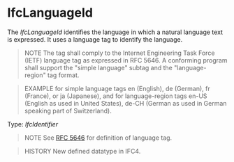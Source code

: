 # IfcLanguageId

The _IfcLanguageId_ identifies the language in which a natural language text is expressed. It uses a language tag to identify the language.<!-- end of definition -->

> NOTE  The tag shall comply to the Internet Engineering Task Force (IETF) language tag as expressed in RFC 5646. A conforming program shall support the "simple language" subtag and the "language-region" tag format.

> EXAMPLE  for simple language tags en (English), de (German), fr (France), or ja (Japanese), and for language-region tags en-US (English as used in United States), de-CH (German as used in German speaking part of Switzerland).

Type: _IfcIdentifier_

> NOTE  See [RFC 5646](../content/bibliography.htm#RFC-5646) for definition of language tag.

> HISTORY  New defined datatype in IFC4.
